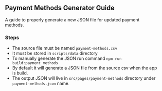 ## Payment Methods Generator Guide

A guide to properly generate a new JSON file for updated payment methods.

### Steps

- The source file must be named `payment-methods.csv`
- It must be stored in `scripts/data` directory
- To manually generate the JSON run command `npm run build:payment_methods`
- By default it will generate a JSON file from the source csv when the app is build.
- The output JSON will live in `src/pages/payment-methods` directory under `payment-methods.json` name. 

